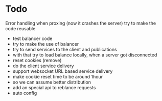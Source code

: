 # Todo

Error handling when proxing (now it crashes the server)
try to make the code reusable
- test balancer code
- try to make the use of balancer
- try to send services to the client and publications
- with that try to load balance locally, when a server got disconnected
-   reset cookies (remove)
- do the client service delivery
- support websocket URL based service delivery
- make cookie reset time to be around 1hour
-   so we can assume better distribution
- add an special api to reblance requests
- auto config
